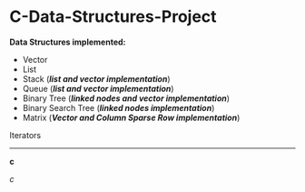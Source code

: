 # C-Data-Structures-Project

**Data Structures implemented:**
- Vector
- List
- Stack (***list and vector implementation***)
- Queue (***list and vector implementation***)
- Binary Tree (***linked nodes and vector implementation***)
- Binary Search Tree (***linked nodes implementation***)
- Matrix (***Vector and Column Sparse Row implementation***)

Iterators
*** 

**c**

*c*


